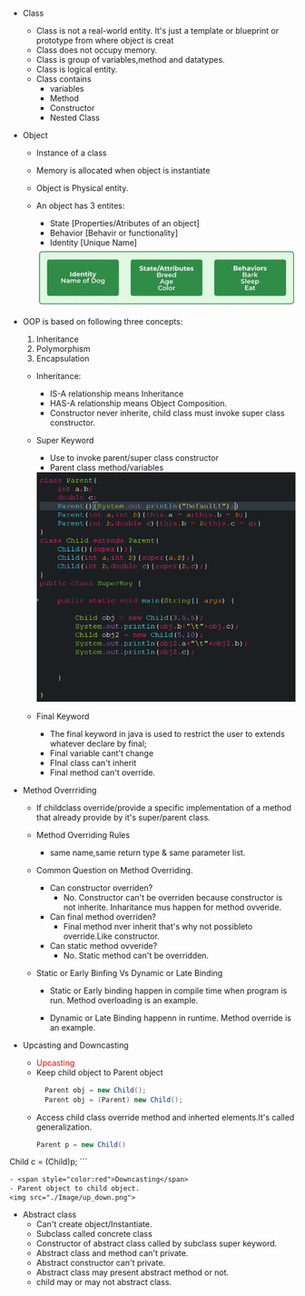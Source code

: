 - Class
    - Class is not a real-world entity. It's just a template or blueprint or prototype from where object is creat
    - Class does not occupy memory.
    - Class is group of variables,method and datatypes.
    - Class is logical entity.
    - Class contains
        - variables
        - Method
        - Constructor
        - Nested Class

- Object
    - Instance of a class
    - Memory is allocated when object is instantiate
    - Object is Physical entity.
    - An object has 3 entites:
        - State [Properties/Atributes of an object]
        - Behavior [Behavir or functionality]
        - Identity [Unique Name]

        <img src="./Image/Object_Behavior.png">

- OOP is based on following three concepts:
    1. Inheritance
    2. Polymorphism
    3. Encapsulation

    - Inheritance:
        - IS-A relationship means Inheritance
        - HAS-A relationship means Object Composition.
        - Constructor never inherite, child class must invoke super class constructor.

    - Super Keyword
        - Use to invoke parent/super class constructor
        - Parent class method/variables

        <img src="./Image/super_constructor.png">

    - Final Keyword
        - The final keyword in java is used to restrict the user to extends whatever declare by final;
        - Final variable cant't change
        - FInal class can't inherit
        - Final method can't override.
- Method Overrriding
    - If childclass override/provide a specific implementation of a method that already provide by it's super/parent class.


    - Method Overriding Rules
        - same name,same return type & same parameter list.
    - Common Question on Method Overriding.
        - Can constructor overriden?
            - No. Constructor can't be overriden because constructor is not inherite. Inharitance mus happen for method ovveride.
        - Can final method overriden?
            - Final method nver inherit that's why not possibleto override.Like constructor.
        - Can static method ovveride?
            - No. Static method can't be overridden.
    - Static or Early Binfing Vs Dynamic or Late Binding
        - Static or Early binding happen in compile time when program is run. Method overloading is an example.

        - Dynamic or Late Binding happenn in runtime. Method override is an example.

- Upcasting and Downcasting
    - <span style="color:red">Upcasting</span>
    - Keep child object to Parent object
      ```java
        Parent obj = new Child();
        Parent obj = (Parent) new Child();
      ```
    - Access child class override method and inherted elements.It's called generalization.
      ```java
      Parent p = new Child()
Child c = (Child)p;
      ```

    - <span style="color:red">Downcasting</span>
    - Parent object to child object.
    <img src="./Image/up_down.png">

- Abstract class
    - Can't create object/Instantiate.
    - Subclass called concrete class
    - Constructor of abstract class called by subclass super keyword.
    - Abstract class and method can't private.
    - Abstract constructor can't private.
    - Abstract class may present abstract method or not.
    - child may or may not abstract class.